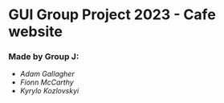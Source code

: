 # GUI Group Project 2023 - Cafe website
<b><h3>Made by Group J:</h3></b>
<ul>
    <li><i>Adam Gallagher</i><br></li>
    <li><i>Fionn McCarthy</i><br></li>
    <li><i>Kyrylo Kozlovskyi</i><br></li>
</ul>
